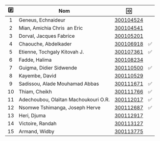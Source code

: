 

| :hash: | Nom                                  | :id:                   |                    |
|:------:|--------------------------------------|------------------------|--------------------|
|  1     | Geneus, Echnaideur                   | [300104524](300104524) |                    | 
|  2     | Mian, Amichia Chris an Eric          | [300104541](300104541) |                    |  
|  3     | Dorval, Jacques Fabrice              | [300105201](300105201) |                    |
|  4     | Chaouche, Abdelkader                 | [300106918](300106918) | :white_check_mark: |
|  5     | Etienne, Tochgaly Kitovah J.         | [300107361](300107361) | :white_check_mark: |
|  6     | Fadde, Halima                        | [300108234](300108234) |                    |
|  7     | Guigma, Didier Sidwende              | [300110500](300110500) | :white_check_mark: |
|  8     | Kayembe, David                       | [300110529](300110529) |                    |
|  9     | Sadissou, Alade Mouhamad Abbas       | [300111671](300111671) | :white_check_mark: |
| 10     | Thiam, Cheikh                        | [300111766](300111766) | :white_check_mark: |
| 11     | Adechoubou, Olaïtan Machoukouri O.R. | [300112017](300112017) | :white_check_mark: |
| 12     | Nsomwe Tshimanga, Joseph Herve       | [300112687](300112687) | :white_check_mark: |
| 13     | Heri, Djuma                          | [300112917](300112917) |                    |
| 14     | Victoire, Randah                     | [300113127](300113127) |                    |
| 15     | Armand, Widby                        | [300113775](300113775) |                    |

